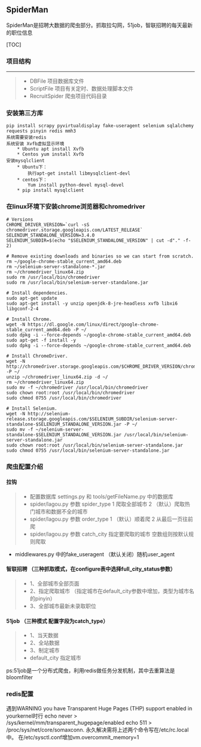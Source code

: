 ## SpiderMan
SpiderMan是招聘大数据的爬虫部分。抓取拉勾网，51job，智联招聘的每天最新的职位信息

[TOC]

### 项目结构
-------------------------------------------------
>* DBFile   			项目数据库文件
>* ScriptFile  		项目有关定时、数据处理脚本文件
>* RecruitSpider 	爬虫项目代码目录

### 安装第三方库
	pip install scrapy pyvirtualdisplay fake-useragent selenium sqlalchemy requests pinyin redis mmh3
	系统需要安装redis
	系统安装 Xvfb虚拟显示环境
		* Ubuntu apt install Xvfb
		* Centos yum install Xvfb
	安装mysqlclient
		* Ubuntu下： 
			执行apt-get install libmysqlclient-devl
		* centos下： 
			Yum install python-devel mysql-devel 
		* pip install mysqlclient
	
### 在linux环境下安装chrome浏览器和chromedriver
```
# Versions
CHROME_DRIVER_VERSION=`curl -sS chromedriver.storage.googleapis.com/LATEST_RELEASE`
SELENIUM_STANDALONE_VERSION=3.4.0
SELENIUM_SUBDIR=$(echo "$SELENIUM_STANDALONE_VERSION" | cut -d"." -f-2)

# Remove existing downloads and binaries so we can start from scratch.
rm ~/google-chrome-stable_current_amd64.deb
rm ~/selenium-server-standalone-*.jar
rm ~/chromedriver_linux64.zip
sudo rm /usr/local/bin/chromedriver
sudo rm /usr/local/bin/selenium-server-standalone.jar

# Install dependencies.
sudo apt-get update
sudo apt-get install -y unzip openjdk-8-jre-headless xvfb libxi6 libgconf-2-4

# Install Chrome.
wget -N https://dl.google.com/linux/direct/google-chrome-stable_current_amd64.deb -P ~/
sudo dpkg -i --force-depends ~/google-chrome-stable_current_amd64.deb
sudo apt-get -f install -y
sudo dpkg -i --force-depends ~/google-chrome-stable_current_amd64.deb

# Install ChromeDriver.
wget -N http://chromedriver.storage.googleapis.com/$CHROME_DRIVER_VERSION/chromedriver_linux64.zip -P ~/
unzip ~/chromedriver_linux64.zip -d ~/
rm ~/chromedriver_linux64.zip
sudo mv -f ~/chromedriver /usr/local/bin/chromedriver
sudo chown root:root /usr/local/bin/chromedriver
sudo chmod 0755 /usr/local/bin/chromedriver

# Install Selenium.
wget -N http://selenium-release.storage.googleapis.com/$SELENIUM_SUBDIR/selenium-server-standalone-$SELENIUM_STANDALONE_VERSION.jar -P ~/
sudo mv -f ~/selenium-server-standalone-$SELENIUM_STANDALONE_VERSION.jar /usr/local/bin/selenium-server-standalone.jar
sudo chown root:root /usr/local/bin/selenium-server-standalone.jar
sudo chmod 0755 /usr/local/bin/selenium-server-standalone.jar
```

### 爬虫配置介绍
#### 拉钩
>* 配置数据库 settings.py 和 tools/getFileName.py 中的数据库
>* spider/lagou.py 参数 spider_type  1 爬取全部城市 2 （默认）爬取热门城市和数据不全的城市
>* spider/lagou.py 参数 order_type  1 （默认）顺着爬 2 从最后一页往前爬
>* spider/lagou.py 参数 catch_city 指定要爬取的城市 空数组则按默认规则爬取
* middlewares.py 中的fake_useragent （默认关闭）随机user_agent

#### 智联招聘 （三种抓取模式，在configure表中选择full_city_status参数）
>* 1、全部城市全部页面
>* 2、指定爬取城市 （指定城市在default_city参数中增加，类型为城市名的pinyin）
>* 3、全部城市最新未录取职位

#### 51job （三种模式 配置字段为catch_type）
>* 1、当天数据
>* 2、全站数据
>* 3、制定城市
>* default_city 	指定城市

ps:51job是一个分布式爬虫，利用redis做任务分发机制，其中去重算法是bloomfilter
### redis配置
遇到WARNING you have Transparent Huge Pages (THP) support enabled in yourkernel时行
echo never > /sys/kernel/mm/transparent_hugepage/enabled
echo 511 > /proc/sys/net/core/somaxconn. 
永久解决需将上述两个命令写在/etc/rc.local中。
在/etc/sysctl.conf增加vm.overcommit_memory=1


